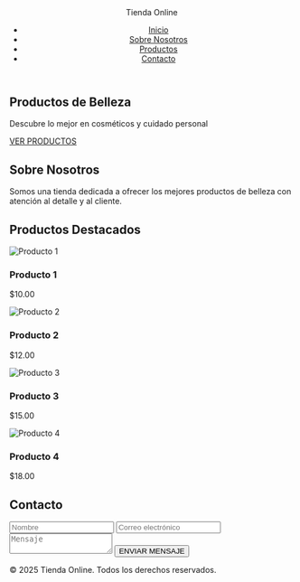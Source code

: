 <!DOCTYPE html>
<html lang="es">
<head>
  <meta charset="UTF-8" />
  <meta name="viewport" content="width=device-width, initial-scale=1.0"/>
  <title>Tienda Online</title>
  <link rel="stylesheet" href="estilos.css" />
</head>
<body>
  <header>
    <div class="logo">Tienda Online</div>
    <nav>
      <ul>
        <li><a href="#inicio">Inicio</a></li>
        <li><a href="#sobre">Sobre Nosotros</a></li>
        <li><a href="#productos">Productos</a></li>
        <li><a href="#contacto">Contacto</a></li>
      </ul>
    </nav>
  </header>

  <section id="inicio" class="hero">
    <h1>Productos de Belleza</h1>
    <p>Descubre lo mejor en cosméticos y cuidado personal</p>
    <a href="#productos" class="boton">VER PRODUCTOS</a>
  </section>

  <section id="sobre" class="seccion">
    <h2>Sobre Nosotros</h2>
    <p>Somos una tienda dedicada a ofrecer los mejores productos de belleza con atención al detalle y al cliente.</p>
  </section>

  <section id="productos" class="seccion">
    <h2>Productos Destacados</h2>
    <div class="grid-productos">
      <div class="producto">
        <img src="https://via.placeholder.com/150" alt="Producto 1">
        <h3>Producto 1</h3>
        <p>$10.00</p>
      </div>
      <div class="producto">
        <img src="https://via.placeholder.com/150" alt="Producto 2">
        <h3>Producto 2</h3>
        <p>$12.00</p>
      </div>
      <div class="producto">
        <img src="https://via.placeholder.com/150" alt="Producto 3">
        <h3>Producto 3</h3>
        <p>$15.00</p>
      </div>
      <div class="producto">
        <img src="https://via.placeholder.com/150" alt="Producto 4">
        <h3>Producto 4</h3>
        <p>$18.00</p>
      </div>
    </div>
  </section>

  <section id="contacto" class="seccion">
    <h2>Contacto</h2>
    <form>
      <input type="text" placeholder="Nombre" required>
      <input type="email" placeholder="Correo electrónico" required>
      <textarea placeholder="Mensaje" required></textarea>
      <button type="submit">ENVIAR MENSAJE</button>
    </form>
  </section>

  <footer>
    <p>&copy; 2025 Tienda Online. Todos los derechos reservados.</p>
  </footer>
</body>
</html>
